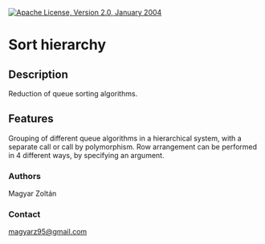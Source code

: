 [![Apache License, Version 2.0, January 2004](https://img.shields.io/github/license/apache/maven.svg?label=License)][license]

# Sort hierarchy

## Description
Reduction of queue sorting algorithms.

## Features
Grouping of different queue algorithms in a hierarchical system, with a separate call or call by polymorphism.
Row arrangement can be performed in 4 different ways, by specifying an argument.

### Authors
Magyar Zoltán

### Contact
magyarz95@gmail.com

[license]: https://www.apache.org/licenses/LICENSE-2.0